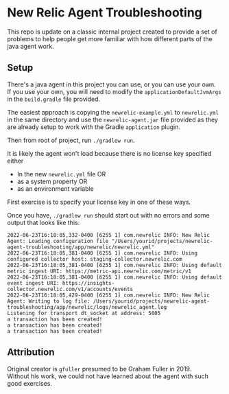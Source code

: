 # New Relic Agent Troubleshooting

This repo is update on a classic internal project created to provide a set of problems to help people get more familiar
with how different parts of the java agent work.

## Setup
There's a java agent in this project you can use, or you can use your own.  
If you use your own, you will need to modify the `applicationDefaultJvmArgs` 
in the `build.gradle` file provided.

The easiest approach is copying the `newrelic-example.yml` to `newrelic.yml` in the same directory
and use the `newrelic-agent.jar` file provided as they are already setup to work with the Gradle
`application` plugin.

Then from root of project, run `./gradlew run`.

It is likely the agent won't load because there is no license key specified either
* In the new `newrelic.yml` file OR
* as a system property OR
* as an environment variable

First exercise is to specify your license key in one of these ways.

Once you have, `./gradlew run` should start out with no errors and some output that looks like this:

```
2022-06-23T16:18:05,332-0400 [6255 1] com.newrelic INFO: New Relic Agent: Loading configuration file "/Users/yourid/projects/newrelic-agent-troubleshooting/app/newrelic/newrelic.yml"
2022-06-23T16:18:05,381-0400 [6255 1] com.newrelic INFO: Using configured collector host: staging-collector.newrelic.com
2022-06-23T16:18:05,381-0400 [6255 1] com.newrelic INFO: Using default metric ingest URI: https://metric-api.newrelic.com/metric/v1
2022-06-23T16:18:05,381-0400 [6255 1] com.newrelic INFO: Using default event ingest URI: https://insights-collector.newrelic.com/v1/accounts/events
2022-06-23T16:18:05,429-0400 [6255 1] com.newrelic INFO: New Relic Agent: Writing to log file: /Users/yourid/projects/newrelic-agent-troubleshooting/app/newrelic/logs/newrelic_agent.log
Listening for transport dt_socket at address: 5005
a transaction has been created!
a transaction has been created!
a transaction has been created!
```


## Attribution

Original creator is `gfuller` presumed to be Graham Fuller in 2019.  
Without his work, we could not have learned about the agent with such good exercises.